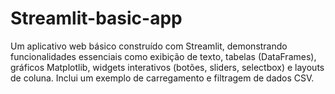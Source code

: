 # Streamlit-basic-app
Um aplicativo web básico construído com Streamlit, demonstrando funcionalidades essenciais como exibição de texto, tabelas (DataFrames), gráficos Matplotlib, widgets interativos (botões, sliders, selectbox) e layouts de coluna. Inclui um exemplo de carregamento e filtragem de dados CSV.
